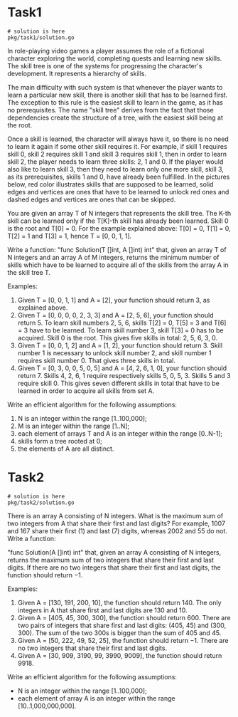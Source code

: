 # Task1
```shell
# solution is here
pkg/task1/solution.go
```
In role-playing video games a player assumes the role of a fictional character exploring the world, completing quests and learning new skills. The skill tree is one of the systems for progressing the character's development. It represents a hierarchy of skills.

The main difficulty with such system is that whenever the player wants to learn a particular new skill, there is another skill that has to be learned first. The exception to this rule is the easiest skill to learn in the game, as it has no prerequisites. The name "skill tree" derives from the fact that those dependencies create the structure of a tree, with the easiest skill being at the root.

Once a skill is learned, the character will always have it, so there is no need to learn it again if some other skill requires it. For example, if skill 1 requires skill 0, skill 2 requires skill 1 and skill 3 requires skill 1, then in order to learn skill 2, the player needs to learn three skills: 2, 1 and 0. If the player would also like to learn skill 3, then they need to learn only one more skill, skill 3, as its prerequisites, skills 1 and 0, have already been fulfilled.
In the pictures below, red color illustrates skills that are supposed to be learned, solid edges and vertices are ones that have to be learned to unlock red ones and dashed edges and vertices are ones that can be skipped.

You are given an array T of N integers that represents the skill tree. The K-th skill can be learned only if the T[K]-th skill has already been learned. Skill 0 is the root and T[0] = 0. For the example explained above: T[0] = 0, T[1] = 0, T[2] = 1 and T[3] = 1, hence T = [0, 0, 1, 1].

Write a function:
"func Solution(T []int, A []int) int"
that, given an array T of N integers and an array A of M integers, returns the minimum number of skills which have to be learned to acquire all of the skills from the array A in the skill tree T.

Examples:
1. Given T = [0, 0, 1, 1] and A = [2], your function should return 3, as explained above.
2. Given T = [0, 0, 0, 0, 2, 3, 3] and A = [2, 5, 6], your function should return 5. To learn skill numbers 2, 5, 6, skills T[2] = 0, T[5] = 3 and T[6] = 3 have to be learned. To learn skill number 3, skill T[3] = 0 has to be acquired. Skill 0 is the root. This gives five skills in total: 2, 5, 6, 3, 0.
3. Given T = [0, 0, 1, 2] and A = [1, 2], your function should return 3. Skill number 1 is necessary to unlock skill number 2, and skill number 1 requires skill number 0. That gives three skills in total.
4. Given T = [0, 3, 0, 0, 5, 0, 5] and A = [4, 2, 6, 1, 0], your function should return 7. Skills 4, 2, 6, 1 require respectively skills 5, 0, 5, 3. Skills 5 and 3 require skill 0. This gives seven different skills in total that have to be learned in order to acquire all skills from set A.

Write an efficient algorithm for the following assumptions:
1. N is an integer within the range [1..100,000];
2. M is an integer within the range [1..N];
3. each element of arrays T and A is an integer within the range [0..N-1];
4. skills form a tree rooted at 0;
5. the elements of A are all distinct.

# Task2
```shell
# solution is here
pkg/task2/solution.go
```
There is an array A consisting of N integers. What is the maximum sum of two integers from A that share their first and last digits? For example, 1007 and 167 share their first (1) and last (7) digits, whereas 2002 and 55 do not.
Write a function:

"func Solution(A []int) int"
that, given an array A consisting of N integers, returns the maximum sum of two integers that share their first and last digits. If there are no two integers that share their first and last digits, the function should return −1.

Examples:
1. Given A = [130, 191, 200, 10], the function should return 140. The only integers in A that share first and last digits are 130 and 10.
2. Given A = [405, 45, 300, 300], the function should return 600. There are two pairs of integers that share first and last digits: (405, 45) and (300, 300). The sum of the two 300s is bigger than the sum of 405 and 45.
3. Given A = [50, 222, 49, 52, 25], the function should return −1. There are no two integers that share their first and last digits.
4. Given A = [30, 909, 3190, 99, 3990, 9009], the function should return 9918.
   
Write an efficient algorithm for the following assumptions:
* N is an integer within the range [1..100,000];
* each element of array A is an integer within the range [10..1,000,000,000].